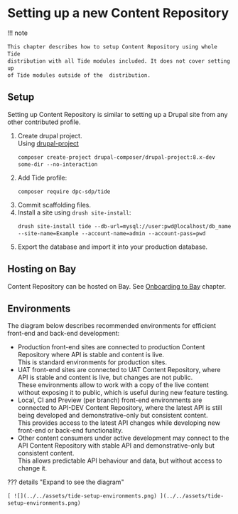 # Setting up a new Content Repository 

!!! note

    This chapter describes how to setup Content Repository using whole Tide
    distribution with all Tide modules included. It does not cover setting up
    of Tide modules outside of the  distribution. 

## Setup
Setting up Content Repository is similar to setting up a Drupal site from
any other contributed profile.

1. Create drupal project. <br/>
   Using [drupal-project](https://github.com/drupal-composer/drupal-project) 
    ```
    composer create-project drupal-composer/drupal-project:8.x-dev some-dir --no-interaction
    ```      
2. Add Tide profile:
    ```
    composer require dpc-sdp/tide
    ```    
3. Commit scaffolding files.
4. Install a site using `drush site-install`:  
    ```
    drush site-install tide --db-url=mysql://user:pwd@localhost/db_name --site-name=Example --account-name=admin --account-pass=pwd
    ```
5. Export the database and import it into your production database.     

## Hosting on Bay
Content Repository can be hosted on Bay. See
[Onboarding to Bay](../../../bay/onboarding/) chapter.

## Environments
The diagram below describes recommended environments for efficient front-end and
back-end development:

- Production front-end sites are connected to production Content Repository
  where API is stable and content is live.<br/>
  This is standard environments for production sites.
- UAT front-end sites are connected to UAT Content Repository, where API is
  stable and content is live, but changes are not public.<br/>
  These environments allow to work with a copy of the live content without
  exposing it to public, which is useful during new feature testing.
- Local, CI and Preview (per branch) front-end environments are connected to API-DEV
  Content Repository, where the latest API is still being developed and
  demonstrative-only but consistent content.<br/>
  This provides access to the latest API changes while developing new front-end 
  or back-end functionality.
- Other content consumers under active development may connect to the API 
  Content Repository with stable API and demonstrative-only but consistent 
  content.<br/>
  This allows predictable API behaviour and data, but without access to change 
  it. 

??? details "Expand to see the diagram"
  
    [ ![](../../assets/tide-setup-environments.png) ](../../assets/tide-setup-environments.png)  

